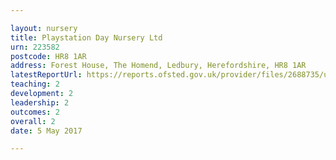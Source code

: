 ```yaml
---

layout: nursery
title: Playstation Day Nursery Ltd
urn: 223582
postcode: HR8 1AR
address: Forest House, The Homend, Ledbury, Herefordshire, HR8 1AR
latestReportUrl: https://reports.ofsted.gov.uk/provider/files/2688735/urn/223582.pdf
teaching: 2
development: 2
leadership: 2
outcomes: 2
overall: 2
date: 5 May 2017

---
```

